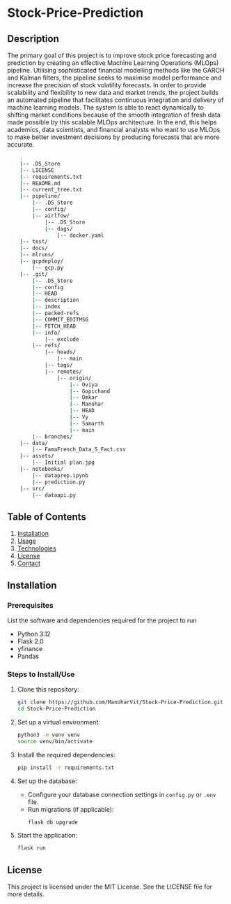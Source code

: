# Stock-Price-Prediction

## Description
The primary goal of this project is to improve stock price forecasting and prediction by creating an effective Machine Learning Operations (MLOps) pipeline. Utilising sophisticated financial modelling methods like the GARCH and Kalman filters, the pipeline seeks to maximise model performance and increase the precision of stock volatility forecasts. In order to provide scalability and flexibility to new data and market trends, the project builds an automated pipeline that facilitates continuous integration and delivery of machine learning models. The system is able to react dynamically to shifting market conditions because of the smooth integration of fresh data made possible by this scalable MLOps architecture. In the end, this helps academics, data scientists, and financial analysts who want to use MLOps to make better investment decisions by producing forecasts that are more accurate.

```bash
    .
    |-- .DS_Store
    |-- LICENSE
    |-- requirements.txt
    |-- README.md
    |-- current_tree.txt
    |-- pipeline/
        |-- .DS_Store
        |-- config/
        |-- airlfow/
            |-- .DS_Store
            |-- dags/
                |-- docker.yaml
    |-- test/
    |-- docs/
    |-- mlruns/
    |-- gcpdeploy/
        |-- gcp.py
    |-- .git/
        |-- .DS_Store
        |-- config
        |-- HEAD
        |-- description
        |-- index
        |-- packed-refs
        |-- COMMIT_EDITMSG
        |-- FETCH_HEAD
        |-- info/
            |-- exclude
        |-- refs/
            |-- heads/
                |-- main
            |-- tags/
            |-- remotes/
                |-- origin/
                    |-- Oviya
                    |-- Gopichand
                    |-- Omkar
                    |-- Manohar
                    |-- HEAD
                    |-- Vy
                    |-- Samarth
                    |-- main
        |-- branches/
    |-- data/
        |-- FamaFrench_Data_5_Fact.csv
    |-- assets/
        |-- Initial plan.jpg
    |-- notebooks/
        |-- dataprep.ipynb
        |-- prediction.py
    |-- src/
        |-- dataapi.py
```

## Table of Contents
1. [Installation](#installation)
2. [Usage](#usage)
3. [Technologies](#technologies)
4. [License](#license)
5. [Contact](#contact)

## Installation

### Prerequisites
List the software and dependencies required for the project to run
- Python 3.12
- Flask 2.0
- yfinance
- Pandas

### Steps to Install/Use

1. Clone this repository:
    ```bash
    git clone https://github.com/ManoharVit/Stock-Price-Prediction.git
    cd Stock-Price-Prediction
    ```

2. Set up a virtual environment:
    ```bash
    python3 -m venv venv
    source venv/bin/activate
    ```

3. Install the required dependencies:
    ```bash
    pip install -r requirements.txt
    ```

4. Set up the database:
    - Configure your database connection settings in `config.py` or `.env` file.
    - Run migrations (if applicable):
        ```bash
        flask db upgrade
        ```

5. Start the application:
    ```bash
    flask run
    ```

## License
This project is licensed under the MIT License. See the LICENSE file for more details.

